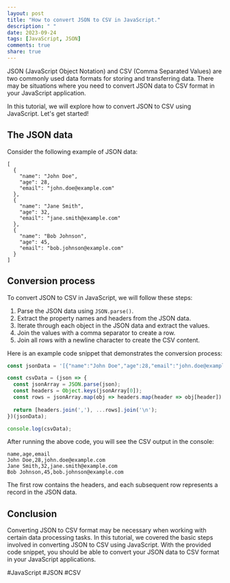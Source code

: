 ```yaml
---
layout: post
title: "How to convert JSON to CSV in JavaScript."
description: " "
date: 2023-09-24
tags: [JavaScript, JSON]
comments: true
share: true
---
```


JSON (JavaScript Object Notation) and CSV (Comma Separated Values) are two commonly used data formats for storing and transferring data. There may be situations where you need to convert JSON data to CSV format in your JavaScript application.

In this tutorial, we will explore how to convert JSON to CSV using JavaScript. Let's get started!

## The JSON data

Consider the following example of JSON data:

```
[
  {
    "name": "John Doe",
    "age": 28,
    "email": "john.doe@example.com"
  },
  {
    "name": "Jane Smith",
    "age": 32,
    "email": "jane.smith@example.com"
  },
  {
    "name": "Bob Johnson",
    "age": 45,
    "email": "bob.johnson@example.com"
  }
]
```

## Conversion process

To convert JSON to CSV in JavaScript, we will follow these steps:

1. Parse the JSON data using `JSON.parse()`.
2. Extract the property names and headers from the JSON data.
3. Iterate through each object in the JSON data and extract the values.
4. Join the values with a comma separator to create a row.
5. Join all rows with a newline character to create the CSV content.

Here is an example code snippet that demonstrates the conversion process:

```javascript
const jsonData = '[{"name":"John Doe","age":28,"email":"john.doe@example.com"},{"name":"Jane Smith","age":32,"email":"jane.smith@example.com"},{"name":"Bob Johnson","age":45,"email":"bob.johnson@example.com"}]';

const csvData = (json => {
  const jsonArray = JSON.parse(json);
  const headers = Object.keys(jsonArray[0]);
  const rows = jsonArray.map(obj => headers.map(header => obj[header]).join(','));
  
  return [headers.join(','), ...rows].join('\n');
})(jsonData);

console.log(csvData);
```

After running the above code, you will see the CSV output in the console:
```
name,age,email
John Doe,28,john.doe@example.com
Jane Smith,32,jane.smith@example.com
Bob Johnson,45,bob.johnson@example.com
```

The first row contains the headers, and each subsequent row represents a record in the JSON data.

## Conclusion

Converting JSON to CSV format may be necessary when working with certain data processing tasks. In this tutorial, we covered the basic steps involved in converting JSON to CSV using JavaScript. With the provided code snippet, you should be able to convert your JSON data to CSV format in your JavaScript applications.

#JavaScript #JSON #CSV